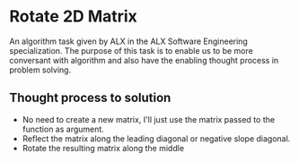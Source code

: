 # Rotate 2D Matrix
An algorithm task given by ALX in the ALX Software Engineering specialization. The purpose of this task is to enable us to be more conversant with algorithm and also have the enabling thought process in problem solving.

## Thought process to solution
- No need to create a new matrix, I'll just use the matrix passed to the function as argument.
- Reflect the matrix along the leading diagonal or negative slope diagonal.
- Rotate the resulting matrix along the middle
